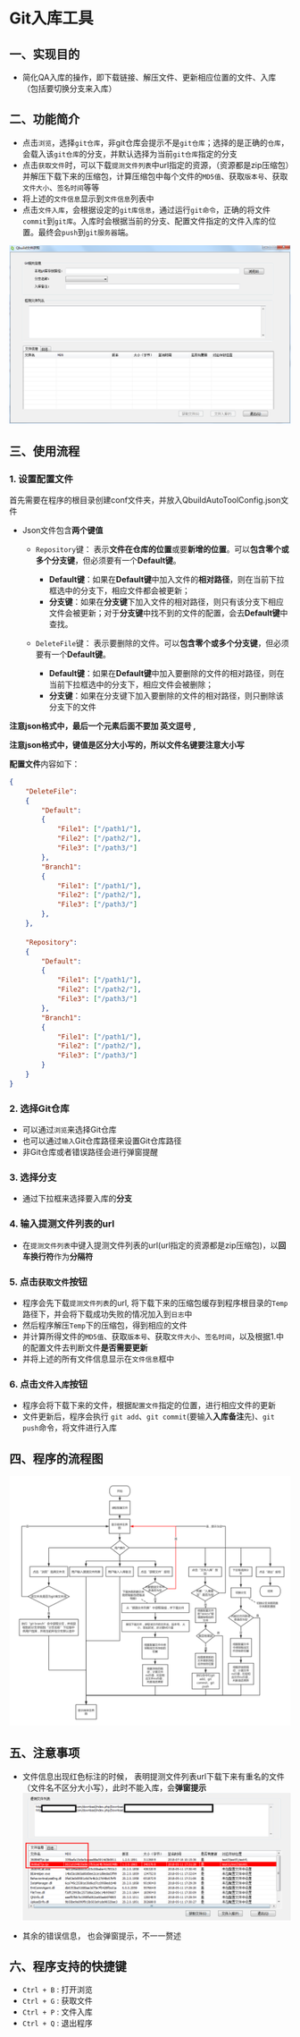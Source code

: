 # Git入库工具

## 一、实现目的
- 简化QA入库的操作，即下载链接、解压文件、更新相应位置的文件、入库（包括要切换分支来入库）


## 二、功能简介

- 点击`浏览`，选择`git仓库`，非git仓库会提示不是`git仓库`；选择的是正确的`仓库`，会载入该`git仓库`的分支，并默认选择为当前`git仓库`指定的分支
- 点击`获取文件`时，可以下载`提测文件列表`中url指定的资源，（资源都是zip压缩包）并解压下载下来的压缩包，计算压缩包中每个文件的`MD5值`、获取`版本号`、获取`文件大小`、`签名时间`等等
- 将上述的`文件信息`显示到`文件信息`列表中
- 点击`文件入库`，会根据设定的`git库信息`，通过运行`git命令`，正确的将文件`commit`到`git库`。入库时会根据当前的分支、配置文件指定的文件入库的位置。最终会`push`到`git服务器`端。

![](README_IMG/1.jpg)

## 三、使用流程

### 1. 设置配置文件
首先需要在程序的根目录创建conf文件夹，并放入QbuildAutoToolConfig.json文件

- Json文件包含**两个键值**
    - `Repository`键： 表示**文件在仓库的位置**或要**新增的位置**。可以**包含零个或多个分支键**，但必须要有一个**Default键**。
        - **Default键**：如果在**Default键**中加入文件的**相对路径**，则在当前下拉框选中的分支下，相应文件都会被更新；
        - **分支键**：如果在**分支键**下加入文件的相对路径，则只有该分支下相应文件会被更新；对于**分支键**中找不到的文件的配置，会去**Default键**中查找。

    - `DeleteFile`键： 表示要删除的文件。可以**包含零个或多个分支键**，但必须要有一个**Default键**。
        - **Default键**：如果在**Default键**中加入要删除的文件的相对路径，则在当前下拉框选中的分支下，相应文件会被删除；
        - **分支键**：如果在分支键下加入要删除的文件的相对路径，则只删除该分支下的文件


**注意json格式中，最后一个元素后面不要加 英文逗号 ,** 

**注意json格式中，键值是区分大小写的，所以文件名键要注意大小写** 


**配置文件**内容如下：
```json
{
    "DeleteFile":
    {
        "Default":
        {
            "File1": ["/path1/"],
            "File2": ["/path2/"],
            "File3": ["/path3/"]
        },
        "Branch1":
        {
            "File1": ["/path1/"],
            "File2": ["/path2/"],
            "File3": ["/path3/"]
        },
    },
 
    "Repository":
    {
        "Default":
        {
            "File1": ["/path1/"],
            "File2": ["/path2/"],
            "File3": ["/path3/"]
        },
        "Branch1":
        {
            "File1": ["/path1/"],
            "File2": ["/path2/"],
            "File3": ["/path3/"]
        }
    }
}
```

### 2. 选择Git仓库
- 可以通过`浏览`来选择Git仓库
- 也可以通过`输入`Git仓库路径来设置Git仓库路径
- 非Git仓库或者错误路径会进行弹窗提醒

### 3. 选择分支
- 通过下拉框来选择要入库的**分支**

### 4. 输入提测文件列表的url
- 在`提测文件列表`中键入提测文件列表的url(url指定的资源都是zip压缩包)，以**回车换行符**作为**分隔符**

### 5. 点击`获取文件`按钮
- 程序会先下载`提测文件列表`的url, 将下载下来的压缩包缓存到程序根目录的`Temp`路径下，并会将下载成功失败的情况加入到`日志`中
- 然后程序解压`Temp`下的压缩包，得到相应的文件
- 并计算所得文件的`MD5值`、获取`版本号`、获取`文件大小`、`签名时间`，以及根据1.中的配置文件去判断文件**是否需要更新**
- 并将上述的所有文件信息显示在`文件信息`框中

### 6. 点击`文件入库`按钮
- 程序会将下载下来的文件，根据`配置文件`指定的位置，进行相应文件的更新
- 文件更新后，程序会执行 `git add`、`git commit`(要输入**入库备注**先)、`git push`命令，将文件进行入库

## 四、程序的流程图
![](README_IMG/2.png)

## 五、注意事项
- 文件信息出现红色标注的时候， 表明提测文件列表url下载下来有重名的文件（文件名不区分大小写），此时不能入库，会**弹窗提示**
![](README_IMG/3.jpg)

- 其余的错误信息， 也会弹窗提示，不一一赘述


## 六、程序支持的快捷键

- `Ctrl + B` : 打开浏览
- `Ctrl + G` : 获取文件
- `Ctrl + P` : 文件入库
- `Ctrl + Q` : 退出程序